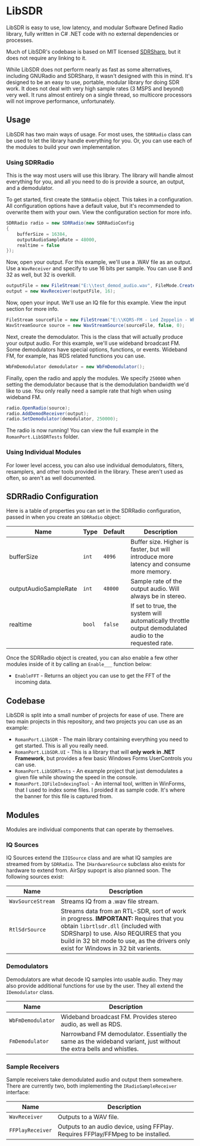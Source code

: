 # LibSDR
LibSDR is easy to use, low latency, and modular Software Defined Radio library, fully written in C# .NET code with no external dependencies or processes.

Much of LibSDR's codebase is based on MIT licensed [SDRSharp](https://github.com/cgommel/sdrsharp), but it does not require any linking to it.

While LibSDR does not perform nearly as fast as some alternatives, including GNURadio and SDRSharp, it wasn't designed with this in mind. It's designed to be an easy to use, portable, modular library for doing SDR work. It does not deal with very high sample rates (3 MSPS and beyond) very well. It runs almost entirely on a single thread, so multicore processors will not improve performance, unfortunately.

## Usage
LibSDR has two main ways of usage. For most uses, the ``SDRRadio`` class can be used to let the library handle everything for you. Or, you can use each of the modules to build your own implementation.

### Using SDRRadio
This is the way most users will use this library. The library will handle almost everything for you, and all you need to do is provide a source, an output, and a demodulator.

To get started, first create the ``SDRRadio`` object. This takes in a configuration. All configuration options have a default value, but it's recommended to overwrite them with your own. View the configuration section for more info.

```csharp
SDRRadio radio = new SDRRadio(new SDRRadioConfig
{
    bufferSize = 16384,
    outputAudioSampleRate = 48000,
    realtime = false
});
```

Now, open your output. For this example, we'll use a .WAV file as an output. Use a ``WavReceiver`` and specify to use 16 bits per sample. You can use 8 and 32 as well, but 32 is overkill.

```csharp
outputFile = new FileStream("E:\\test_demod_audio.wav", FileMode.Create);
output = new WavReceiver(outputFile, 16);
```

Now, open your input. We'll use an IQ file for this example. View the input section for more info.

```csharp
FileStream sourceFile = new FileStream("E:\\KQRS-FM - Led Zeppelin - Whole Lotta Love.wav", FileMode.Open);
WavStreamSource source = new WavStreamSource(sourceFile, false, 0);
```

Next, create the demodulator. This is the class that will actually produce your output audio. For this example, we'll use wideband broadcast FM. Some demodulators have special options, functions, or events. Wideband FM, for example, has RDS related functions you can use.

```csharp
WbFmDemodulator demodulator = new WbFmDemodulator();
```

Finally, open the radio and apply the modules. We specify ``250000`` when setting the demodulator because that is the demodulation bandwidth we'd like to use. You only really need a sample rate that high when using wideband FM.

```csharp
radio.OpenRadio(source);
radio.AddDemodReceiver(output);
radio.SetDemodulator(demodulator, 250000);
```

The radio is now running! You can view the full example in the ``RomanPort.LibSDRTests`` folder.

### Using Individual Modules
For lower level access, you can also use individual demodulators, filters, resamplers, and other tools provided in the library. These aren't used as often, so aren't as well documented.

## SDRRadio Configuration
Here is a table of properties you can set in the SDRRadio configuration, passed in when you create an ``SDRRadio`` object:

| Name                  | Type     | Default   | Description                                                                                            |
|-----------------------|----------|-----------|--------------------------------------------------------------------------------------------------------|
| bufferSize            | ``int``  | ``4096``  | Buffer size. Higher is faster, but will introduce more latency and consume more memory.                |
| outputAudioSampleRate | ``int``  | ``48000`` | Sample rate of the output audio. Will always be in stereo.                                             |
| realtime              | ``bool`` | ``false`` | If set to true, the system will automatically throttle output demodulated audio to the requested rate. |

Once the SDRRadio object is created, you can also enable a few other modules inside of it by calling an ``Enable___`` function below:

* ``EnableFFT`` - Returns an object you can use to get the FFT of the incoming data.

## Codebase
LibSDR is split into a small number of projects for ease of use. There are two main projects in this repository, and two projects you can use as an example:

* ``RomanPort.LibSDR`` - The main library containing everything you need to get started. This is all you really need.
* ``RomanPort.LibSDR.UI`` - This is a library that will **only work in .NET Framework**, but provides a few basic Windows Forms UserControls you can use.
* ``RomanPort.LibSDRTests`` - An example project that just demodulates a given file while showing the speed in the console.
* ``RomanPort.IQFileIndexingTool`` - An internal tool, written in WinForms, that I used to index some files. I proided it as sample code. It's where the banner for this file is captured from.

## Modules
Modules are individual components that can operate by themselves.

### IQ Sources
IQ Sources extend the ``IIQSource`` class and are what IQ samples are streamed from by ``SDRRadio``. The ``IHardwareSource`` subclass also exists for hardware to extend from. AirSpy supoprt is also planned soon. The following sources exist:

| Name                | Description                                                                                                                                                                                                                                                      |
|---------------------|------------------------------------------------------------------------------------------------------------------------------------------------------------------------------------------------------------------------------------------------------------------|
| ``WavSourceStream`` | Streams IQ from a .wav file stream.                                                                                                                                                                                                                              |
| ``RtlSdrSource``    | Streams data from an RTL-SDR, sort of work in progress. **IMPORTANT:** Requires that you obtain ``librtlsdr.dll`` (included with SDRSharp) to use. Also REQUIRES that you build in 32 bit mode to use, as the drivers only exist for Windows in 32 bit varients. |

### Demodulators
Demodulators are what decode IQ samples into usable audio. They may also provide additional functions for use by the user. They all extend the ``IDemodulator`` class.

| Name                | Description                                                                                                         |
|---------------------|---------------------------------------------------------------------------------------------------------------------|
| ``WbFmDemodulator`` | Wideband broadcast FM. Provides stereo audio, as well as RDS.                                                       |
| ``FmDemodulator``   | Narrowband FM demodulator. Essentially the same as the wideband variant, just without the extra bells and whistles. |

### Sample Receivers
Sample receivers take demodulated audio and output them somewhere. There are currently two, both implementing the ``IRadioSampleReceiver`` interface:

| Name               | Description                                                                       |
|--------------------|-----------------------------------------------------------------------------------|
| ``WavReceiver``    | Outputs to a WAV file.                                                            |
| ``FFPlayReceiver`` | Outputs to an audio device, using FFPlay. Requires FFPlay/FFMpeg to be installed. |